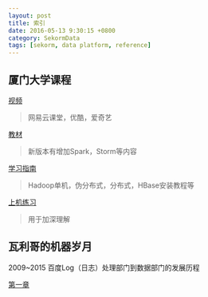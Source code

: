 ```yaml
---
layout: post
title: 索引
date: 2016-05-13 9:30:15 +0800
category: SekormData
tags: [sekorm, data platform, reference]
---
```


## 厦门大学课程

[视频](http://dblab.xmu.edu.cn/post/bigdata-online-course/#lesson1)

> 网易云课堂，优酷，爱奇艺

[教材](http://dblab.xmu.edu.cn/post/bigdata/)

> 新版本有增加Spark，Storm等内容

[学习指南](http://dblab.xmu.edu.cn/post/5663/)

> Hadoop单机，伪分布式，分布式，HBase安装教程等

[上机练习](http://dblab.xmu.edu.cn/post/5645/)

> 用于加深理解

## 瓦利哥的机器岁月

2009~2015 百度Log（日志）处理部门到数据部门的发展历程

[第一章](https://zhuanlan.zhihu.com/p/20390103)
